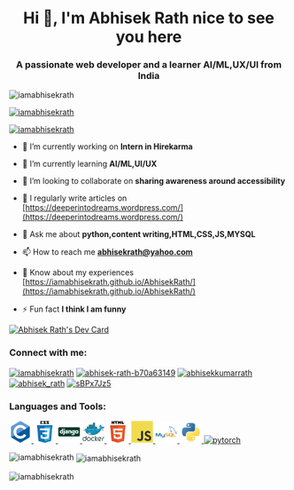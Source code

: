<h1 align="center">Hi 👋, I'm Abhisek Rath nice to see you here</h1>
<h3 align="center">A passionate web developer and a learner AI/ML,UX/UI from India</h3>

<p align="left"> <img src="https://komarev.com/ghpvc/?username=iamabhisekrath&label=Profile%20views&color=0e75b6&style=flat" alt="iamabhisekrath" /> </p>

<p align="left"> <a href="https://github.com/ryo-ma/github-profile-trophy"><img src="https://github-profile-trophy.vercel.app/?username=iamabhisekrath" alt="iamabhisekrath" /></a> </p>

<p align="left"> <a href="https://twitter.com/iamabhisekrath" target="blank"><img src="https://img.shields.io/twitter/follow/iamabhisekrath?logo=twitter&style=for-the-badge" alt="iamabhisekrath" /></a> </p>

- 🔭 I’m currently working on **Intern in Hirekarma**

- 🌱 I’m currently learning **AI/ML,UI/UX**

- 👯 I’m looking to collaborate on **sharing awareness around accessibility**

- 📝 I regularly write articles on [https://deeperintodreams.wordpress.com/](https://deeperintodreams.wordpress.com/)

- 💬 Ask me about **python,content writing,HTML,CSS,JS,MYSQL**

- 📫 How to reach me **abhisekrath@yahoo.com**

- 📄 Know about my experiences [https://iamabhisekrath.github.io/AbhisekRath/](https://iamabhisekrath.github.io/AbhisekRath/)

- ⚡ Fun fact **I think I am funny**

<a href="https://app.daily.dev/abhisek_rath"><img src="https://api.daily.dev/devcards/6a3e9ca49b194faea42058a4595f764c.png?r=6pi" width="400" alt="Abhisek Rath's Dev Card"/></a>

<h3 align="left">Connect with me:</h3>
<p align="left">
<a href="https://twitter.com/iamabhisekrath" target="blank"><img align="center" src="https://raw.githubusercontent.com/rahuldkjain/github-profile-readme-generator/master/src/images/icons/Social/twitter.svg" alt="iamabhisekrath" height="30" width="40" /></a>
<a href="https://linkedin.com/in/abhisek-rath-b70a63149" target="blank"><img align="center" src="https://raw.githubusercontent.com/rahuldkjain/github-profile-readme-generator/master/src/images/icons/Social/linked-in-alt.svg" alt="abhisek-rath-b70a63149" height="30" width="40" /></a>
<a href="https://fb.com/abhisekkumarrath" target="blank"><img align="center" src="https://raw.githubusercontent.com/rahuldkjain/github-profile-readme-generator/master/src/images/icons/Social/facebook.svg" alt="abhisekkumarrath" height="30" width="40" /></a>
<a href="https://instagram.com/abhisek_rath" target="blank"><img align="center" src="https://raw.githubusercontent.com/rahuldkjain/github-profile-readme-generator/master/src/images/icons/Social/instagram.svg" alt="abhisek_rath" height="30" width="40" /></a>
<a href="https://discord.gg/sBPx7Jz5" target="blank"><img align="center" src="https://raw.githubusercontent.com/rahuldkjain/github-profile-readme-generator/master/src/images/icons/Social/discord.svg" alt="sBPx7Jz5" height="30" width="40" /></a>
</p>

<h3 align="left">Languages and Tools:</h3>
<p align="left"> <a href="https://www.cprogramming.com/" target="_blank" rel="noreferrer"> <img src="https://raw.githubusercontent.com/devicons/devicon/master/icons/c/c-original.svg" alt="c" width="40" height="40"/> </a> <a href="https://www.w3schools.com/css/" target="_blank" rel="noreferrer"> <img src="https://raw.githubusercontent.com/devicons/devicon/master/icons/css3/css3-original-wordmark.svg" alt="css3" width="40" height="40"/> </a> <a href="https://www.djangoproject.com/" target="_blank" rel="noreferrer"> <img src="https://raw.githubusercontent.com/devicons/devicon/master/icons/django/django-original.svg" alt="django" width="40" height="40"/> </a> <a href="https://www.docker.com/" target="_blank" rel="noreferrer"> <img src="https://raw.githubusercontent.com/devicons/devicon/master/icons/docker/docker-original-wordmark.svg" alt="docker" width="40" height="40"/> </a> <a href="https://www.w3.org/html/" target="_blank" rel="noreferrer"> <img src="https://raw.githubusercontent.com/devicons/devicon/master/icons/html5/html5-original-wordmark.svg" alt="html5" width="40" height="40"/> </a> <a href="https://developer.mozilla.org/en-US/docs/Web/JavaScript" target="_blank" rel="noreferrer"> <img src="https://raw.githubusercontent.com/devicons/devicon/master/icons/javascript/javascript-original.svg" alt="javascript" width="40" height="40"/> </a> <a href="https://www.mysql.com/" target="_blank" rel="noreferrer"> <img src="https://raw.githubusercontent.com/devicons/devicon/master/icons/mysql/mysql-original-wordmark.svg" alt="mysql" width="40" height="40"/> </a> <a href="https://www.python.org" target="_blank" rel="noreferrer"> <img src="https://raw.githubusercontent.com/devicons/devicon/master/icons/python/python-original.svg" alt="python" width="40" height="40"/> </a> <a href="https://pytorch.org/" target="_blank" rel="noreferrer"> <img src="https://www.vectorlogo.zone/logos/pytorch/pytorch-icon.svg" alt="pytorch" width="40" height="40"/> </a> </p>

<p><img align="left" src="https://github-readme-stats.vercel.app/api/top-langs?username=iamabhisekrath&show_icons=true&locale=en&layout=compact" alt="iamabhisekrath" /></p>

<p>&nbsp;<img align="center" src="https://github-readme-stats.vercel.app/api?username=iamabhisekrath&show_icons=true&locale=en" alt="iamabhisekrath" /></p>

<p><img align="center" src="https://github-readme-streak-stats.herokuapp.com/?user=iamabhisekrath&" alt="iamabhisekrath" /></p>
